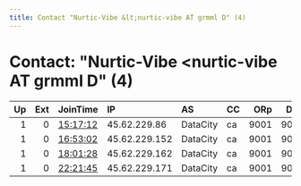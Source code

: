 ```yaml
---
title: Contact "Nurtic-Vibe &lt;nurtic-vibe AT grmml D" (4)
---
```


# Contact: "Nurtic-Vibe &lt;nurtic-vibe AT grmml D" (4)

|   Up |   Ext | JoinTime                                                                                            | IP            | AS       | CC   |   ORp |   Dirp | OS    | Version   | Nickname   |   eFamMembers |
|-----:|------:|:----------------------------------------------------------------------------------------------------|:--------------|:---------|:-----|------:|-------:|:------|:----------|:-----------|--------------:|
|    1 |     0 | [15:17:12](https://metrics.torproject.org/rs.html#details/7B86CA7E0ACB013A63FBD5A04CF7AF9F8C73AA8B) | 45.62.229.86  | DataCity | ca   |  9001 |   9030 | Linux | 0.4.5.8   | GrmmlTemp  |             1 |
|    1 |     0 | [16:53:02](https://metrics.torproject.org/rs.html#details/9E27B186411943F79DDD3FF4C94D5D3D97742AAF) | 45.62.229.152 | DataCity | ca   |  9001 |   9030 | Linux | 0.4.5.8   | GrmmlTemp  |             1 |
|    1 |     0 | [18:01:28](https://metrics.torproject.org/rs.html#details/7879A49EC3A130E4729A09659A34961FA0E2A585) | 45.62.229.162 | DataCity | ca   |  9001 |   9030 | Linux | 0.4.5.8   | GrmmlTemp  |             1 |
|    1 |     0 | [22:21:45](https://metrics.torproject.org/rs.html#details/E2B814D351891F3792D3BA74316F82930DFDB46B) | 45.62.229.171 | DataCity | ca   |  9001 |   9030 | Linux | 0.4.5.8   | GrmmlTemp  |             1 |
